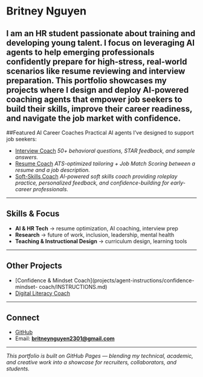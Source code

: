 # Britney Nguyen
I am an HR student passionate about training and developing young talent. I focus on leveraging AI agents to help emerging professionals confidently prepare for high-stress, real-world scenarios like resume reviewing and interview preparation.
This portfolio showcases my projects where I design and deploy AI-powered coaching agents that empower job seekers to build their skills, improve their career readiness, and navigate the job market with confidence.
---
##Featured AI Career Coaches
Practical AI agents I’ve designed to support job seekers:
- [Interview Coach](projects/agent-instructions/interview-coach/INSTRUCTIONS.md)
*50+ behavioral questions, STAR feedback, and sample answers.*
- [Resume Coach](projects/agent-instructions/resume-coach/INSTRUCTIONS.md)
*ATS-optimized tailoring + Job Match Scoring between a resume and a job
description.*
- [Soft-Skills Coach](projects/agent-instructions/soft-skills-coach/INSTRUCTIONS.md)
*AI-powered soft skills coach providing roleplay practice, personalized feedback, and confidence-building for early-career professionals.*
---
## Skills & Focus
- **AI & HR Tech** → resume optimization, AI coaching, interview prep
- **Research** → future of work, inclusion, leadership, mental health
- **Teaching & Instructional Design** → curriculum design, learning tools
---
## Other Projects
- [Confidence & Mindset Coach](projects/agent-instructions/confidence-mindset-
coach/INSTRUCTIONS.md)
- [Digital Literacy Coach](projects/agent-instructions/digital-literacy-coach/INSTRUCTIONS.md)
---
## Connect
- [GitHub](https://github.com/bnbritney)
- Email: **britneynguyen2301@gmail.com**
---
*This portfolio is built on GitHub Pages — blending my technical, academic, and
creative work into a showcase for recruiters, collaborators, and students.*
